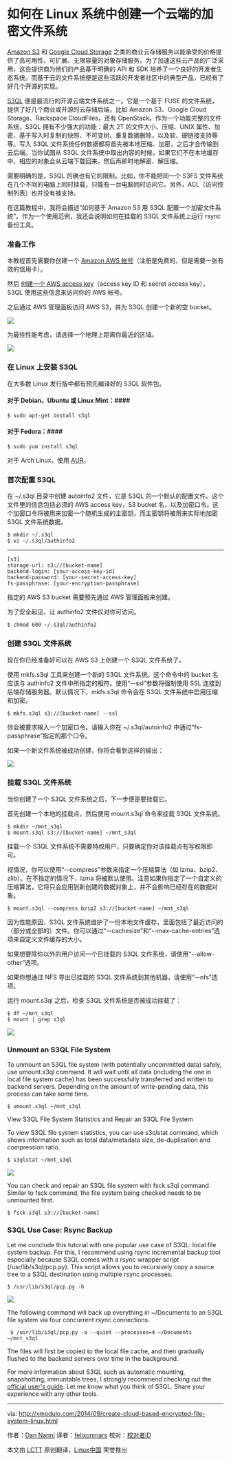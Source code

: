 如何在 Linux 系统中创建一个云端的加密文件系统
================================================================================
[Amazon S3][1] 和 [Google Cloud Storage][2] 之类的商业云存储服务以能承受的价格提供了高可用性、可扩展、无限容量的对象存储服务。为了加速这些云产品的广泛采用，这些提供商为他们的产品基于明确的 API 和 SDK 培养了一个良好的开发者生态系统。而基于云的文件系统便是这些活跃的开发者社区中的典型产品，已经有了好几个开源的实现。

[S3QL][3] 便是最流行的开源云端文件系统之一。它是一个基于 FUSE 的文件系统，提供了好几个商业或开源的云存储后端，比如 Amazon S3、Google Cloud Storage、Rackspace CloudFiles，还有 OpenStack。作为一个功能完整的文件系统，S3QL 拥有不少强大的功能：最大 2T 的文件大小、压缩、UNIX 属性、加密、基于写入时复制的快照、不可变树、重复数据删除，以及软、硬链接支持等等。写入 S3QL 文件系统任何数据都将首先被本地压缩、加密，之后才会传输到云后端。当你试图从 S3QL 文件系统中取出内容的时候，如果它们不在本地缓存中，相应的对象会从云端下载回来，然后再即时地解密、解压缩。

需要明确的是，S3QL 的确也有它的限制。比如，你不能把同一个 S3FS 文件系统在几个不同的电脑上同时挂载，只能有一台电脑同时访问它。另外，ACL（访问控制列表）也并没有被支持。

在这篇教程中，我将会描述“如何基于 Amazon S3 用 S3QL 配置一个加密文件系统”。作为一个使用范例，我还会说明如何在挂载的 S3QL 文件系统上运行 rsync 备份工具。

### 准备工作 ###

本教程首先需要你创建一个 [Amazon AWS 帐号][4]（注册是免费的，但是需要一张有效的信用卡）。

然后 [创建一个 AWS access key][4]（access key ID 和 secret access key），S3QL 使用这些信息来访问你的 AWS 帐号。

之后通过 AWS 管理面板访问 AWS S3，并为 S3QL 创建一个新的空 bucket。

![](https://farm4.staticflickr.com/3841/15170673701_7d0660e11f_c.jpg)

为最佳性能考虑，请选择一个地理上距离你最近的区域。

![](https://farm4.staticflickr.com/3902/15150663516_4928d757fc_b.jpg)

### 在 Linux 上安装 S3QL ###

在大多数 Linux 发行版中都有预先编译好的 S3QL 软件包。

#### 对于 Debian、Ubuntu 或 Linux Mint：####

    $ sudo apt-get install s3ql

#### 对于 Fedora：####

    $ sudo yum install s3ql

对于 Arch Linux，使用 [AUR][6]。

### 首次配置 S3QL ###

在 ~/.s3ql 目录中创建 autoinfo2 文件，它是 S3QL 的一个默认的配置文件。这个文件里的信息包括必须的 AWS access key，S3 bucket 名，以及加密口令。这个加密口令将被用来加密一个随机生成的主密钥，而主密钥将被用来实际地加密 S3QL 文件系统数据。

    $ mkdir ~/.s3ql
    $ vi ~/.s3ql/authinfo2

----------

    [s3]
    storage-url: s3://[bucket-name]
    backend-login: [your-access-key-id]
    backend-password: [your-secret-access-key]
    fs-passphrase: [your-encryption-passphrase]

指定的 AWS S3 bucket 需要预先通过 AWS 管理面板来创建。

为了安全起见，让 authinfo2 文件仅对你可访问。

    $ chmod 600 ~/.s3ql/authinfo2

### 创建 S3QL 文件系统 ###

现在你已经准备好可以在 AWS S3 上创建一个 S3QL 文件系统了。

使用 mkfs.s3ql 工具来创建一个新的 S3QL 文件系统。这个命令中的 bucket 名应该与 authinfo2 文件中所指定的相符。使用“--ssl”参数将强制使用 SSL 连接到后端存储服务器。默认情况下，mkfs.s3ql 命令会在 S3QL 文件系统中启用压缩和加密。

    $ mkfs.s3ql s3://[bucket-name] --ssl

你会被要求输入一个加密口令。请输入你在 ~/.s3ql/autoinfo2 中通过“fs-passphrase”指定的那个口令。

如果一个新文件系统被成功创建，你将会看到这样的输出：

![](https://farm6.staticflickr.com/5582/14988587230_e182ca3abd_z.jpg)

### 挂载 S3QL 文件系统 ###

当你创建了一个 S3QL 文件系统之后，下一步便是要挂载它。

首先创建一个本地的挂载点，然后使用 mount.s3ql 命令来挂载 S3QL 文件系统。

    $ mkdir ~/mnt_s3ql
    $ mount.s3ql s3://[bucket-name] ~/mnt_s3ql

挂载一个 S3QL 文件系统不需要特权用户，只要确定你对该挂载点有写权限即可。

视情况，你可以使用“--compress”参数来指定一个压缩算法（如 lzma、bzip2、zlib）。在不指定的情况下，lzma 将被默认使用。注意如果你指定了一个自定义的压缩算法，它将只会应用到新创建的数据对象上，并不会影响已经存在的数据对象。

    $ mount.s3ql --compress bzip2 s3://[bucket-name] ~/mnt_s3ql

因为性能原因，S3QL 文件系统维护了一份本地文件缓存，里面包括了最近访问的（部分或全部的）文件。你可以通过“--cachesize”和“--max-cache-entries”选项来自定义文件缓存的大小。

如果想要除你以外的用户访问一个已挂载的 S3QL 文件系统，请使用“--allow-other”选项。

如果你想通过 NFS 导出已挂载的 S3QL 文件系统到其他机器，请使用“--nfs”选项。

运行 mount.s3ql 之后，检查 S3QL 文件系统是否被成功挂载了：

    $ df ~/mnt_s3ql
    $ mount | grep s3ql

![](https://farm4.staticflickr.com/3863/15174861482_27a842da3e_z.jpg)

### Unmount an S3QL File System ###

To unmount an S3QL file system (with potentially uncommitted data) safely, use umount.s3ql command. It will wait until all data (including the one in local file system cache) has been successfully transferred and written to backend servers. Depending on the amount of write-pending data, this process can take some time.

    $ umount.s3ql ~/mnt_s3ql

View S3QL File System Statistics and Repair an S3QL File System

To view S3QL file system statistics, you can use s3qlstat command, which shows information such as total data/metadata size, de-duplication and compression ratio.

    $ s3qlstat ~/mnt_s3ql

![](https://farm6.staticflickr.com/5559/15184926905_4815e5827a_z.jpg)

You can check and repair an S3QL file system with fsck.s3ql command. Similar to fsck command, the file system being checked needs to be unmounted first.

    $ fsck.s3ql s3://[bucket-name]

### S3QL Use Case: Rsync Backup ###

Let me conclude this tutorial with one popular use case of S3QL: local file system backup. For this, I recommend using rsync incremental backup tool especially because S3QL comes with a rsync wrapper script (/usr/lib/s3ql/pcp.py). This script allows you to recursively copy a source tree to a S3QL destination using multiple rsync processes.

    $ /usr/lib/s3ql/pcp.py -h

![](https://farm4.staticflickr.com/3873/14998096829_d3a64749d0_z.jpg)

The following command will back up everything in ~/Documents to an S3QL file system via four concurrent rsync connections.

     $ /usr/lib/s3ql/pcp.py -a --quiet --processes=4 ~/Documents ~/mnt_s3ql

The files will first be copied to the local file cache, and then gradually flushed to the backend servers over time in the background.

For more information about S3QL such as automatic mounting, snapshotting, immuntable trees, I strongly recommend checking out the [official user's guide][7]. Let me know what you think of S3QL. Share your experience with any other tools.




--------------------------------------------------------------------------------

via: http://xmodulo.com/2014/09/create-cloud-based-encrypted-file-system-linux.html

作者：[Dan Nanni][a]
译者：[felixonmars](https://github.com/felixonmars)
校对：[校对者ID](https://github.com/校对者ID)

本文由 [LCTT](https://github.com/LCTT/TranslateProject) 原创翻译，[Linux中国](http://linux.cn/) 荣誉推出

[a]:http://xmodulo.com/author/nanni
[1]:http://aws.amazon.com/s3
[2]:http://code.google.com/apis/storage/
[3]:https://bitbucket.org/nikratio/s3ql/
[4]:http://aws.amazon.com/
[5]:http://ask.xmodulo.com/create-amazon-aws-access-key.html
[6]:https://aur.archlinux.org/packages/s3ql/
[7]:http://www.rath.org/s3ql-docs/
